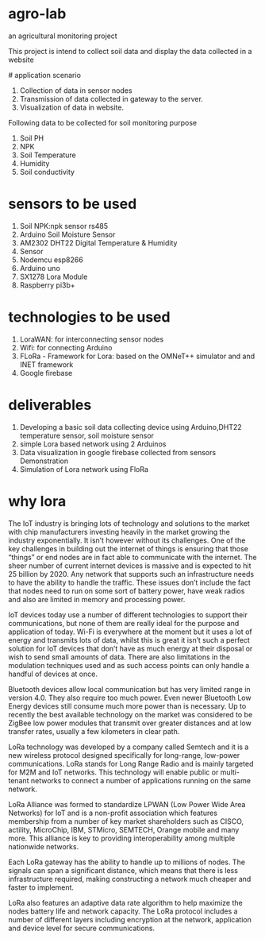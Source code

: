 # agro-lab
<p>an agricultural monitoring project </p>
<p>This project is intend to collect soil data and display the data collected in a website</p>
# application scenario
<ol>
  <li>Collection of data in sensor nodes</li>
  <liTransmission of data collected in nodes to gateway.</li>
<li>Transmission of data collected in gateway to the server.</li>
<li>Visualization of data in website.</li>
  </ol>

Following data to be collected for soil monitoring purpose
  <ol>
<li>Soil PH</li>
<li>NPK</li>
<li>Soil Temperature</li>
<li>Humidity</li>
<li>Soil conductivity</li>
  </ol>

# sensors to be used
  <ol>
<li>Soil NPK:npk sensor rs485</li>
<li>Arduino Soil Moisture Sensor</li>
<li>AM2302 DHT22 Digital Temperature & Humidity 
<li>Sensor</li>
<li>Nodemcu esp8266</li>
<li>Arduino uno</li>
<li>SX1278 Lora Module</li>
<li>Raspberry pi3b+</li>
  </ol>

# technologies to be used
  <ol>
<li>LoraWAN: for interconnecting sensor nodes</li>
<li>Wifi: for connecting Arduino</li>
<li>FLoRa - Framework for Lora: based on the OMNeT++ simulator and and INET framework</li>
<li>Google firebase</li>
  </ol>


# deliverables
  <ol>
<li>Developing a basic soil data collecting device using Arduino,DHT22 temperature sensor, soil moisture sensor</li>
 <li>simple Lora based network using 2 Arduinos</li>
  
<li>Data visualization in google firebase collected from sensors Demonstration </li>
<li>Simulation of Lora network using FloRa</li>
</ol>

# why lora
The IoT industry is bringing lots of technology and solutions to the market with chip manufacturers investing heavily in the market growing the industry exponentially. It isn’t however without its challenges. One of the key challenges in building out the internet of things is ensuring that those “things” or end nodes are in fact able to communicate with the internet. The sheer number of current internet devices is massive and is expected to hit 25 billion by 2020. Any network that supports such an infrastructure needs to have the ability to handle the traffic. These issues don’t include the fact that nodes need to run on some sort of battery power, have weak radios and also are limited in memory and processing power.

IoT devices today use a number of different technologies to support their communications, but none of them are really ideal for the purpose and application of today. Wi-Fi is everywhere at the moment but it uses a lot of energy and transmits lots of data, whilst this is great it isn’t such a perfect solution for IoT devices that don’t have as much energy at their disposal or wish to send small amounts of data. There are also limitations in the modulation techniques used and as such access points can only handle a handful of devices at once.

Bluetooth devices allow local communication but has very limited range in version 4.0. They also require too much power. Even newer Bluetooth Low Energy devices still consume much more power than is necessary. Up to recently the best available technology on the market was considered to be ZigBee low power modules that transmit over greater distances and at low transfer rates, usually a few kilometers in clear path.


LoRa technology was developed by a company called Semtech and it is a new wireless protocol designed specifically for long-range, low-power communications. LoRa stands for Long Range Radio and is mainly targeted for M2M and IoT networks. This technology will enable public or multi-tenant networks to connect a number of applications running on the same network.

LoRa Alliance was formed to standardize LPWAN (Low Power Wide Area Networks) for IoT and is a non-profit association which features membership from a number of key market shareholders such as CISCO, actility, MicroChip, IBM, STMicro, SEMTECH, Orange mobile and many more. This alliance is key to providing interoperability among multiple nationwide networks.

Each LoRa gateway has the ability to handle up to millions of nodes. The signals can span a significant distance, which means that there is less infrastructure required, making constructing a network much cheaper and faster to implement.

LoRa also features an adaptive data rate algorithm to help maximize the nodes battery life and network capacity. The LoRa protocol includes a number of different layers including encryption at the network, application and device level for secure communications.



